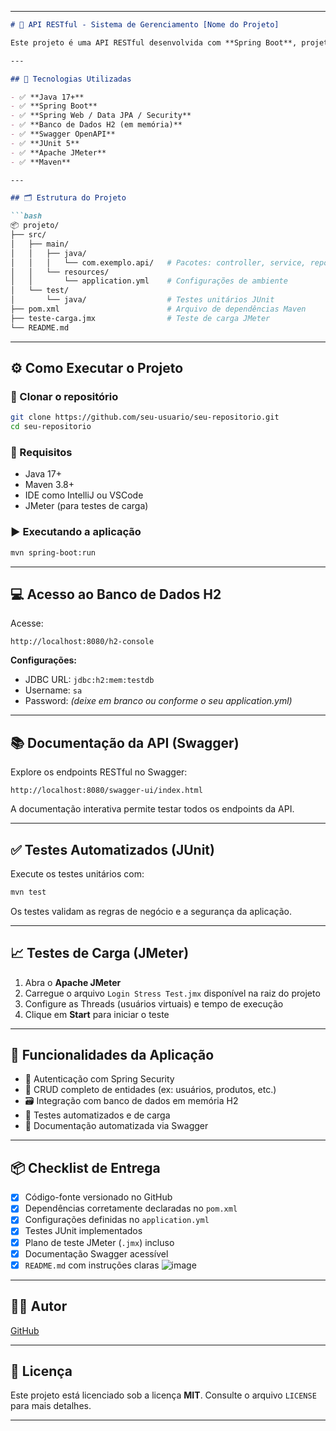 
---

````markdown
# 🚀 API RESTful - Sistema de Gerenciamento [Nome do Projeto]

Este projeto é uma API RESTful desenvolvida com **Spring Boot**, projetada para oferecer uma arquitetura sólida, segura e escalável. Ele foi criado como parte de uma entrega acadêmica, incorporando boas práticas de desenvolvimento, testes unitários, testes de carga com **JMeter** e documentação com **Swagger**.

---

## 🔧 Tecnologias Utilizadas

- ✅ **Java 17+**
- ✅ **Spring Boot**
- ✅ **Spring Web / Data JPA / Security**
- ✅ **Banco de Dados H2 (em memória)**
- ✅ **Swagger OpenAPI**
- ✅ **JUnit 5**
- ✅ **Apache JMeter**
- ✅ **Maven**

---

## 🗂️ Estrutura do Projeto

```bash
📦 projeto/
├── src/
│   ├── main/
│   │   ├── java/
│   │   │   └── com.exemplo.api/   # Pacotes: controller, service, repository, model
│   │   └── resources/
│   │       └── application.yml    # Configurações de ambiente
│   └── test/
│       └── java/                  # Testes unitários JUnit
├── pom.xml                        # Arquivo de dependências Maven
├── teste-carga.jmx                # Teste de carga JMeter
└── README.md
````

---

## ⚙️ Como Executar o Projeto

### 🔁 Clonar o repositório

```bash
git clone https://github.com/seu-usuario/seu-repositorio.git
cd seu-repositorio
```

### 🧱 Requisitos

* Java 17+
* Maven 3.8+
* IDE como IntelliJ ou VSCode
* JMeter (para testes de carga)

### ▶️ Executando a aplicação

```bash
mvn spring-boot:run
```

---

## 💻 Acesso ao Banco de Dados H2

Acesse:

```
http://localhost:8080/h2-console
```

**Configurações:**

* JDBC URL: `jdbc:h2:mem:testdb`
* Username: `sa`
* Password: *(deixe em branco ou conforme o seu application.yml)*

---

## 📚 Documentação da API (Swagger)

Explore os endpoints RESTful no Swagger:

```
http://localhost:8080/swagger-ui/index.html
```

A documentação interativa permite testar todos os endpoints da API.

---

## ✅ Testes Automatizados (JUnit)

Execute os testes unitários com:

```bash
mvn test
```

Os testes validam as regras de negócio e a segurança da aplicação.

---

## 📈 Testes de Carga (JMeter)

1. Abra o **Apache JMeter**
2. Carregue o arquivo `Login Stress Test.jmx` disponível na raiz do projeto
3. Configure as Threads (usuários virtuais) e tempo de execução
4. Clique em **Start** para iniciar o teste

---

## 📌 Funcionalidades da Aplicação

* 🔐 Autenticação com Spring Security
* 🧠 CRUD completo de entidades (ex: usuários, produtos, etc.)
* 🗃️ Integração com banco de dados em memória H2
* 🧪 Testes automatizados e de carga
* 🧾 Documentação automatizada via Swagger


---

## 📦 Checklist de Entrega

* [x] Código-fonte versionado no GitHub
* [x] Dependências corretamente declaradas no `pom.xml`
* [x] Configurações definidas no `application.yml`
* [x] Testes JUnit implementados
* [x] Plano de teste JMeter (`.jmx`) incluso
* [x] Documentação Swagger acessível
* [x] `README.md` com instruções claras
![image](https://github.com/user-attachments/assets/3a36c8e7-20af-4b97-8317-43472e332425)

---

## 👨‍💻 Autor

[GitHub](https://github.com/migueelfr)

---

## 📄 Licença

Este projeto está licenciado sob a licença **MIT**. Consulte o arquivo `LICENSE` para mais detalhes.

---

```
```
